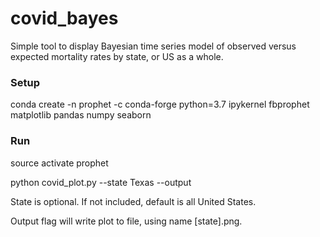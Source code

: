 # covid_bayes

Simple tool to display Bayesian time series model of observed versus expected mortality rates by state, or US as a whole.

### Setup

conda create -n prophet -c conda-forge python=3.7 ipykernel fbprophet matplotlib pandas numpy seaborn

### Run

source activate prophet

python covid_plot.py --state Texas --output

State is optional. If not included, default is all United States.

Output flag will write plot to file, using name [state].png.
